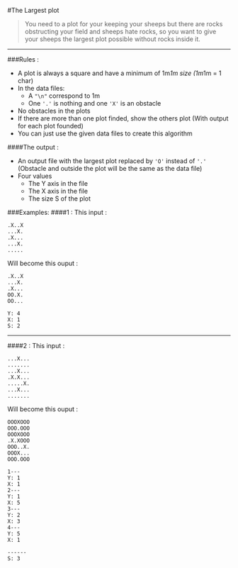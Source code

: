 #The Largest plot
> You need to a plot for your keeping your sheeps but there are rocks obstructing your field and sheeps hate rocks, so you want to give your sheeps the largest plot possible without rocks inside it.

----------

###Rules :
- A plot is always a square and have a minimum of 1m*1m size (1m*1m = 1 char)
- In the data files:
	- A `"\n"` correspond to 1m
	- One `'.'` is nothing and one `'X'` is an obstacle
- No obstacles in the plots
- If there are more than one plot finded, show the others plot (With output for each plot founded)
- You can just use the given data files to create this algorithm

####The output :
- An output file with the largest plot replaced by `'O'` instead of `'.'` (Obstacle and outside the plot will be the same as the data file)
- Four values
	- The Y axis in the file
	- The X axis in the file
	- The size S of the plot

###Examples:
####1 :
This input :
```
.X..X
...X.
.X...
...X.
.....
```

Will become this ouput :
```
.X..X
...X.
.X...
OO.X.
OO...

Y: 4
X: 1
S: 2
```


----------
####2 :
This input :
```
...X...
.......
...X...
.X.X...
.....X.
...X...
.......
```

Will become this ouput :
```
OOOXOOO
OOO.OOO
OOOXOOO
.X.XOOO
OOO..X.
OOOX...
OOO.OOO

1---
Y: 1
X: 1
2---
Y: 1
X: 5
3---
Y: 2
X: 3
4---
Y: 5
X: 1

------
S: 3
```